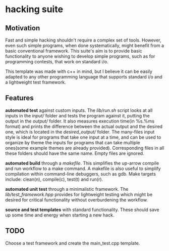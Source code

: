 # hacking suite

## Motivation

Fast and simple hacking shouldn't require a complex set of tools. However, even such simple programs, when done systematically, might benefit from a basic conventional framework. This suite's aim is to provide basic functionality to anyone wishing to develop simple programs, such as for programming contests, that work on standard i/o.

This template was made with c++ in mind, but I believe it can be easily adapted to any other programming language that supports standard i/o and a lightweight test framework.

## Features

**automated test** against custom inputs. The *lib/run.sh* script looks at all inputs in the *input/* folder and tests the program against it, putting the output in the *output/* folder. It also measures execution time(in %s.%ms format) and prints the difference between the actual output and the desired one, which is located in the *desired_output/* folder. The many-files input style is ideal for programs that take one input at a time, and can be used to organize by theme the inputs for programs that can take multiple ones(some example themes are already provided). Corresponding files in all these folders should have the same name. Empty files are ignored.

**automated build** through a *makefile*. This simplifies the up-arrow compile and run workflow to a make command. A makefile is also useful to simplify compilation within command-line debuggers, such as gdb. Make targets include: clean(n), compile(c), test(t) and run(r).

**automated unit test** through a minimalistic framework. The *lib/test_framework.hpp* provides for lightweight testing which might be desired for critical functionality without overburdening the workflow.

**source and test templates** with standard functionality. These should save up some time and energy when starting a new hack.

## TODO
Choose a test framework and create the main\_test.cpp template.
